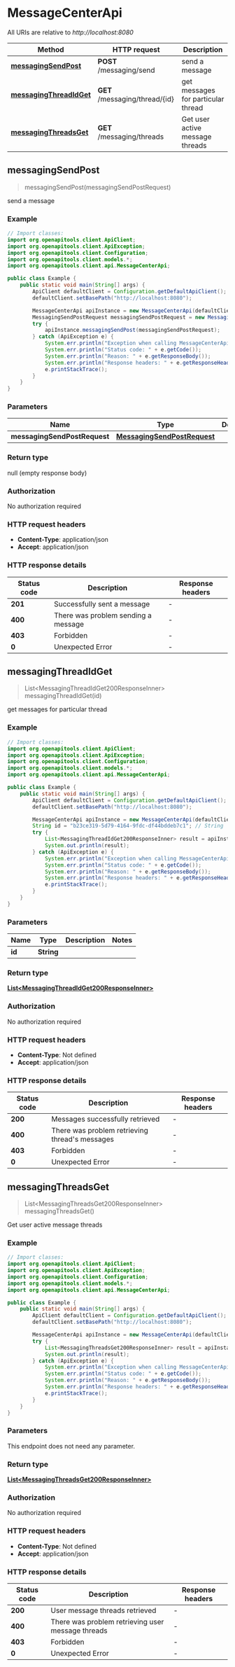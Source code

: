 # MessageCenterApi

All URIs are relative to *http://localhost:8080*

| Method | HTTP request | Description |
|------------- | ------------- | -------------|
| [**messagingSendPost**](MessageCenterApi.md#messagingSendPost) | **POST** /messaging/send | send a message |
| [**messagingThreadIdGet**](MessageCenterApi.md#messagingThreadIdGet) | **GET** /messaging/thread/{id} | get messages for particular thread |
| [**messagingThreadsGet**](MessageCenterApi.md#messagingThreadsGet) | **GET** /messaging/threads | Get user active message threads |



## messagingSendPost

> messagingSendPost(messagingSendPostRequest)

send a message

### Example

```java
// Import classes:
import org.openapitools.client.ApiClient;
import org.openapitools.client.ApiException;
import org.openapitools.client.Configuration;
import org.openapitools.client.models.*;
import org.openapitools.client.api.MessageCenterApi;

public class Example {
    public static void main(String[] args) {
        ApiClient defaultClient = Configuration.getDefaultApiClient();
        defaultClient.setBasePath("http://localhost:8080");

        MessageCenterApi apiInstance = new MessageCenterApi(defaultClient);
        MessagingSendPostRequest messagingSendPostRequest = new MessagingSendPostRequest(); // MessagingSendPostRequest | 
        try {
            apiInstance.messagingSendPost(messagingSendPostRequest);
        } catch (ApiException e) {
            System.err.println("Exception when calling MessageCenterApi#messagingSendPost");
            System.err.println("Status code: " + e.getCode());
            System.err.println("Reason: " + e.getResponseBody());
            System.err.println("Response headers: " + e.getResponseHeaders());
            e.printStackTrace();
        }
    }
}
```

### Parameters


| Name | Type | Description  | Notes |
|------------- | ------------- | ------------- | -------------|
| **messagingSendPostRequest** | [**MessagingSendPostRequest**](MessagingSendPostRequest.md)|  | [optional] |

### Return type

null (empty response body)

### Authorization

No authorization required

### HTTP request headers

- **Content-Type**: application/json
- **Accept**: application/json


### HTTP response details
| Status code | Description | Response headers |
|-------------|-------------|------------------|
| **201** | Successfully sent a message |  -  |
| **400** | There was problem sending a message |  -  |
| **403** | Forbidden |  -  |
| **0** | Unexpected Error |  -  |


## messagingThreadIdGet

> List&lt;MessagingThreadIdGet200ResponseInner&gt; messagingThreadIdGet(id)

get messages for particular thread

### Example

```java
// Import classes:
import org.openapitools.client.ApiClient;
import org.openapitools.client.ApiException;
import org.openapitools.client.Configuration;
import org.openapitools.client.models.*;
import org.openapitools.client.api.MessageCenterApi;

public class Example {
    public static void main(String[] args) {
        ApiClient defaultClient = Configuration.getDefaultApiClient();
        defaultClient.setBasePath("http://localhost:8080");

        MessageCenterApi apiInstance = new MessageCenterApi(defaultClient);
        String id = "b23ce319-5d79-4164-9fdc-df44bddeb7c1"; // String | 
        try {
            List<MessagingThreadIdGet200ResponseInner> result = apiInstance.messagingThreadIdGet(id);
            System.out.println(result);
        } catch (ApiException e) {
            System.err.println("Exception when calling MessageCenterApi#messagingThreadIdGet");
            System.err.println("Status code: " + e.getCode());
            System.err.println("Reason: " + e.getResponseBody());
            System.err.println("Response headers: " + e.getResponseHeaders());
            e.printStackTrace();
        }
    }
}
```

### Parameters


| Name | Type | Description  | Notes |
|------------- | ------------- | ------------- | -------------|
| **id** | **String**|  | |

### Return type

[**List&lt;MessagingThreadIdGet200ResponseInner&gt;**](MessagingThreadIdGet200ResponseInner.md)

### Authorization

No authorization required

### HTTP request headers

- **Content-Type**: Not defined
- **Accept**: application/json


### HTTP response details
| Status code | Description | Response headers |
|-------------|-------------|------------------|
| **200** | Messages successfully retrieved |  -  |
| **400** | There was problem retrieving thread&#39;s messages |  -  |
| **403** | Forbidden |  -  |
| **0** | Unexpected Error |  -  |


## messagingThreadsGet

> List&lt;MessagingThreadsGet200ResponseInner&gt; messagingThreadsGet()

Get user active message threads

### Example

```java
// Import classes:
import org.openapitools.client.ApiClient;
import org.openapitools.client.ApiException;
import org.openapitools.client.Configuration;
import org.openapitools.client.models.*;
import org.openapitools.client.api.MessageCenterApi;

public class Example {
    public static void main(String[] args) {
        ApiClient defaultClient = Configuration.getDefaultApiClient();
        defaultClient.setBasePath("http://localhost:8080");

        MessageCenterApi apiInstance = new MessageCenterApi(defaultClient);
        try {
            List<MessagingThreadsGet200ResponseInner> result = apiInstance.messagingThreadsGet();
            System.out.println(result);
        } catch (ApiException e) {
            System.err.println("Exception when calling MessageCenterApi#messagingThreadsGet");
            System.err.println("Status code: " + e.getCode());
            System.err.println("Reason: " + e.getResponseBody());
            System.err.println("Response headers: " + e.getResponseHeaders());
            e.printStackTrace();
        }
    }
}
```

### Parameters

This endpoint does not need any parameter.

### Return type

[**List&lt;MessagingThreadsGet200ResponseInner&gt;**](MessagingThreadsGet200ResponseInner.md)

### Authorization

No authorization required

### HTTP request headers

- **Content-Type**: Not defined
- **Accept**: application/json


### HTTP response details
| Status code | Description | Response headers |
|-------------|-------------|------------------|
| **200** | User message threads retrieved |  -  |
| **400** | There was problem retrieving user message threads |  -  |
| **403** | Forbidden |  -  |
| **0** | Unexpected Error |  -  |

